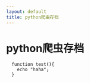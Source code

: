 ```yaml
---
layout: default
title: python爬虫存档
---
```

# python爬虫存档
```
  function test(){
    echo "haha";
  }
```
